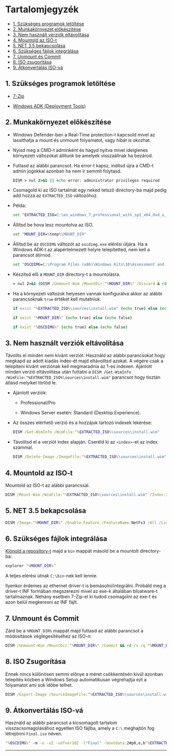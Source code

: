 # Tartalomjegyzék

- [1. Szükséges programok letöltése](#1-szükséges-programok-letöltése)
- [2. Munkakörnyezet előkészítése](#2-munkakörnyezet-előkészítése)
- [3. Nem használt verziók eltávolítása](#3-nem-használt-verziók-eltávolítása)
- [4. Mountold az ISO-t](#4-mountold-az-iso-t)
- [5. NET 3.5 bekapcsolása](#5-net-35-bekapcsolása)
- [6. Szükséges fájlok integrálása](#6-szükséges-fájlok-integrálása)
- [7. Unmount és Commit](#7-unmount-és-commit)
- [8. ISO zsugorítása](#8-iso-zsugorítása)
- [9. Átkonvertálás ISO-vá](#9-átkonvertálás-iso-vá)

## 1. Szükséges programok letöltése

- [7-Zip](https://www.7-zip.org/)

- [Windows ADK (Deployment Tools)](https://learn.microsoft.com/en-us/windows-hardware/get-started/adk-install)

## 2. Munkakörnyezet előkészítése

- Windows Defender-ben a Real-Time protection-t kapcsold mivel az lassíthatja a mount és unmount folyamatot, vagy hibát is okozhat.

- Nyisd meg a CMD-t adminként és hagyd nyitva mivel ideiglenes környezeti változókat állítunk be amelyek visszaállnak ha bezárod.

- Futtasd az alábbi parancsot. Ha error-t kapsz, indítsd újra a CMD-t admin jogokkal azonban ha nem ír semmit folytasd.

    ```bat
    DISM > nul 2>&1 || echo error: administrator privileges required
    ```

- Csomagold ki az ISO tartalmát egy neked tetsző directory-ba majd pedig add hozzá az ``EXTRACTED_ISO`` változóhoz. 
 
- Példa:

  ```bat
  set "EXTRACTED_ISO=C:\en_windows_7_professional_with_sp1_x64_dvd_u_676939"
  ```

- Állítsd be hova lesz mountolva az ISO.

  ```bat
  set "MOUNT_DIR=%temp%\MOUNT_DIR"
  ```

-  Állítsd be az ``OSCDIMG`` változót az ``oscdimg.exe`` elérési útjára. Ha a Windows ADK-t az alapértelmezett helyre telepítetted, nem kell a parancsot átírnod.

   ```bat
   set "OSCDIMG=C:\Program Files (x86)\Windows Kits\10\Assessment and Deployment Kit\Deployment Tools\amd64\Oscdimg\oscdimg.exe"
   ```

- Készítsd elő a ``MOUNT_DIR`` directory-t a mountolásra.

  ```bat
  > nul 2>&1 (DISM /Unmount-Wim /MountDir:"%MOUNT_DIR%" /Discard & rd /s /q "%MOUNT_DIR%" & mkdir "%MOUNT_DIR%")
  ```

- Ha a környezeti változok helyesen vannak konfigurálva akkor az alábbi parancsoknak ``true`` értéket kell mutatniuk.

  ```bat
  if exist "%EXTRACTED_ISO%\sources\install.wim" (echo true) else (echo false)
  ```
  ```bat
  if exist "%MOUNT_DIR%" (echo true) else (echo false)
  ```
  ```bat
  if exist "%OSCDIMG%" (echo true) else (echo false)
  ```

## 3. Nem használt verziók eltávolítása

Távolíts el minden nem kívánt verziót. Használd az alábbi parancsokat hogy megkapd az adott kiadás index-ét majd eltávolítsd azokat. A végére csak a telepíteni kívánt verziónak kell megmaradnia az 1-es indexen. Ajánlott minden verzió eltávolítása után futtatni a ``DISM /Get-WimInfo /WimFile:"%EXTRACTED_ISO%\sources\install.wim"`` parancsot hogy tisztán átlásd melyiket törlöd le.

 - Ajánlott verziók:

   - Professional/Pro

   - Windows Server esetén: Standard (Desktop Experience).

- Az összes elérhető verzió és a hozzájuk tartozó indexek lekérése:

  ```bat
  DISM /Get-WimInfo /WimFile:"%EXTRACTED_ISO%\sources\install.wim"
  ```
 
- Távolítsd el a verziót index alapján. Cseréld ki az ``<index>``-et az index számmal.

  ```bat
  DISM /Delete-Image /ImageFile:"%EXTRACTED_ISO%\sources\install.wim" /Index:<index>
  ```

## 4. Mountold az ISO-t

Mountold az ISO-t az alábbi parancssal.

```bat
DISM /Mount-Wim /WimFile:"%EXTRACTED_ISO%\sources\install.wim" /Index:1 /MountDir:"%MOUNT_DIR%"
```

## 5. NET 3.5 bekapcsolása

```bat
DISM /Image:"%MOUNT_DIR%" /Enable-Feature /FeatureName:NetFx3 /All /LimitAccess /Source:"%EXTRACTED_ISO%\sources\sxs"
```

## 6. Szükséges fájlok integrálása

[Klónold a repository-t](https://github.com/Martinnn527/PC-Tuning-HU/archive/refs/heads/main.zip) majd a ``bin`` mappát másold be a mountolt directory-ba:

```bat
explorer "%MOUNT_DIR%"
```

A teljes elérési útnak ``C:\bin``-nek kell lennie.

Ilyenkor érdemes az ethernet driver-t is bemásolni/integrálni. Próbáld meg a driver-t INF formában megszerezni mivel az exe-k általában bloatware-t tartalmaznak. Néhány esetben 7-Zip-el ki tudod csomagolni az exe-t és azon belül megkeresni az INF fájlt.

## 7. Unmount és Commit

Zárd be a ``%MOUNT_DIR%`` mappát majd futtasd az alábbi parancsot a módosítások véglegesítéséhez az ISO-n:

```bat
DISM /Unmount-Wim /MountDir:"%MOUNT_DIR%" /Commit && rd /s /q "%MOUNT_DIR%"
```

## 8. ISO Zsugorítása

Ennek nincs különösen semmi előnye a méret csökkentésén kívül azonban telepítés közben a Windows Setup automatikusan végrehajtja ezt a folyamatot ami sok időbe telhet.

```bat
DISM /Export-Image /SourceImageFile:"%EXTRACTED_ISO%\sources\install.wim" /SourceIndex:1 /DestinationImageFile:"%EXTRACTED_ISO%\sources\install.esd" /Compress:recovery /CheckIntegrity && del /f /q "%EXTRACTED_ISO%\sources\install.wim"
```

## 9. Átkonvertálás ISO-vá

Használd az alábbi parancsot a kicsomagolt tartalom visszacsomagolásához egyetlen ISO fájlba, amely a ``C:\`` meghajtón fog létrejönni ``Final.iso`` néven.

```bat
"%OSCDIMG%" -m -o -u2 -udfver102 -l"Final" -bootdata:2#p0,e,b"%EXTRACTED_ISO%\boot\etfsboot.com"#pEF,e,b"%EXTRACTED_ISO%\efi\microsoft\boot\efisys.bin" "%EXTRACTED_ISO%" "C:\Final.iso"
```

---

